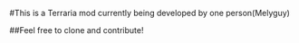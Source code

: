 #This is a Terraria mod currently being developed by one person(Melyguy)

##Feel free to clone and contribute!
